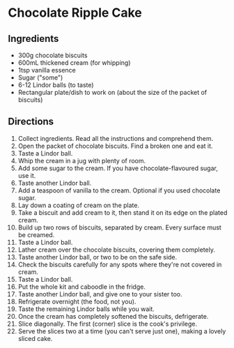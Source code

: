 Chocolate Ripple Cake
=====================

Ingredients
-----------

* 300g chocolate biscuits
* 600mL thickened cream (for whipping)
* 1tsp vanilla essence
* Sugar ("some")
* 6-12 Lindor balls (to taste)
* Rectangular plate/dish to work on (about the size of the packet of biscuits)

Directions
----------

1. Collect ingredients. Read all the instructions and comprehend them.
2. Open the packet of chocolate biscuits. Find a broken one and eat it.
3. Taste a Lindor ball.
4. Whip the cream in a jug with plenty of room.
5. Add some sugar to the cream. If you have chocolate-flavoured sugar, use it.
6. Taste another Lindor ball.
7. Add a teaspoon of vanilla to the cream. Optional if you used chocolate sugar.
8. Lay down a coating of cream on the plate.
9. Take a biscuit and add cream to it, then stand it on its edge on the plated cream.
10. Build up two rows of biscuits, separated by cream. Every surface must be creamed.
11. Taste a Lindor ball.
12. Lather cream over the chocolate biscuits, covering them completely.
13. Taste another Lindor ball, or two to be on the safe side.
14. Check the biscuits carefully for any spots where they're not covered in cream.
15. Taste a Lindor ball.
16. Put the whole kit and caboodle in the fridge.
17. Taste another Lindor ball, and give one to your sister too.
18. Refrigerate overnight (the food, not you).
19. Taste the remaining Lindor balls while you wait.
20. Once the cream has completely softened the biscuits, defrigerate.
21. Slice diagonally. The first (corner) slice is the cook's privilege.
22. Serve the slices two at a time (you can't serve just one), making a lovely sliced cake.
